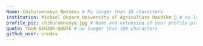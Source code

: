 ```yaml
---
Name: Chihurumnanya Nwanevu # No longer than 18 characters
institution: Michael Okpara University of Agriculture Umudike 🚩 # no longer than 58 characters
profile_pic: chihurumnanya.jpg # Name and extension of your profile picture(ex. mona.png)
quote: YOUR-SENIOR-QUOTE # no longer than 100 characters
github_user: cnndev
---
```

